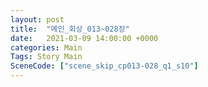 ```yaml
---
layout: post
title:  "메인_회상_013~028장"
date:   2021-03-09 14:00:00 +0000
categories: Main
Tags: Story Main
SceneCode: ["scene_skip_cp013-028_q1_s10"]
---
```

